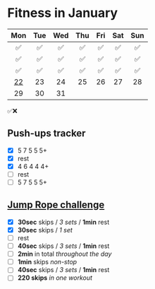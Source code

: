 # Fitness in January

|	Mon	|	Tue	|	Wed	|	Thu	|	Fri	|	Sat	|	Sun	|
| :---: | :---: | :---: | :---: | :---: | :---: | :---: |
|	✅	|	✅	|	✅	|	✅	|	✅	|	✅	|	✅	|
|	✅	|	✅	|	✅	|	✅	|	✅	|	✅	|	✅	|
|	✅	|	✅	|	✅	|	✅	|	✅	|	✅	|	✅	|
|	[22](https://darebee.com/programs/foundation-program.html?showall=&start=21)	|	23	|	24	|	25	|	26	|	27	|	28	|
|	29	|	30	|	31	|		|		|		|		|

✅❌

## Push-ups tracker

- [x] 5 7 5 5 5+
- [x] rest
- [x] 4 6 4 4 4+
- [ ] rest
- [ ] 5 7 5 5 5+

## [Jump Rope challenge](https://darebee.com/challenges/jump-rope-challenge.html)

- [x] **30sec** skips / *3 sets* / **1min** rest
- [x] **30sec** skips / *1 set*
- [ ] rest
- [ ] **40sec** skips / *3 sets* / **1min** rest
- [ ] **2min** in total *throughout the day*
- [ ] **1min** skips *non-stop*
- [ ] **40sec** skips / *3 sets* / **1min** rest
- [ ] **220 skips** *in one workout*